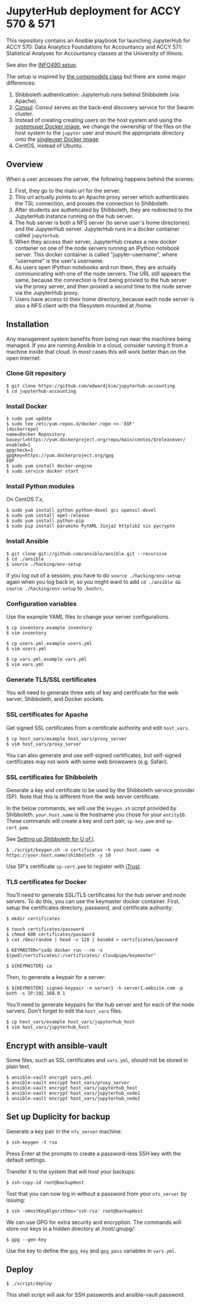 # JupyterHub deployment for ACCY 570 & 571

This repository contains an Ansible playbook for launching JupyterHub for
ACCY 570: Data Analytics Foundations for Accountancy and
ACCY 571: Statistical Analyses for Accountancy
classes at the University of Illinois.

See also the [INFO490 setup](https://github.com/EdwardJKim/jupyterhub-info490).

The setup is inspired by [the compmodels class](https://github.com/compmodels/jupyterhub-deploy)
but there are some major differences:

1.  Shibboleth authentication: Jupyterhub runs behind Shibboleth (via Apache).
2.  [Consul](https://www.consul.io/): Consul serves as the back-end discovery service
    for the Swarm cluster.
3.  Instead of creating creating users on the host system and using the
    [systemuser Docker image](https://github.com/jupyter/dockerspawner/tree/master/systemuser),
    we change the ownership of the files on the host system to the `jupyter` user and mount
    the appropriate directory onto the
    [singleuser Docker image](https://github.com/jupyter/dockerspawner/tree/master/singleuser).
4.  CentOS, instead of Ubuntu.

## Overview

When a user accesses the server, the following happens behind the scenes:

1.  First, they go to the main url for the server.
2.  This url actually points to an Apache proxy server which authenticates the TSL connection,
    and proxies the connection to Shibboleth.
3.  After students are autheticated by Shibboleth, they are redirected to the JupyterHub instance
running on the hub server. 
4.  The hub server is both a NFS server (to serve user's home directories) and the JupyterHub server.
    JupyterHub runs in a docker container called `jupyterhub`.
5.  When they access their server, JupyterHub creates a new docker container on one of the node servers
    running an IPython notebook server.
    This docker container is called "jupyter-username", where "username" is the user's username.
6.  As users open IPython notebooks and run them, they are actually communicating
    with one of the node servers.
    The URL still appears the same, because the connection is first being proxied to the hub server
    via the proxy server, and then proxied a second time to the node server via the JupyterHub proxy.
7.  Users have access to their home directory, because each node server is also a NFS client
    with the filesystem mounted at /home.

## Installation

Any management system benefits from being run near the machines being managed.
If you are running Ansible in a cloud, consider running it from a machine inside that cloud.
In most cases this will work better than on the open Internet.

### Clone Git repository

```shell
$ git clone https://github.com/edwardjkim/jupyterhub-accounting
$ cd jupyterhub-accounting
```

### Install Docker

```shell
$ sudo yum update
$ sudo tee /etc/yum.repos.d/docker.repo <<-'EOF'
[dockerrepo]
name=Docker Repository
baseurl=https://yum.dockerproject.org/repo/main/centos/$releasever/
enabled=1
gpgcheck=1
gpgkey=https://yum.dockerproject.org/gpg
EOF
$ sudo yum install docker-engine
$ sudo service docker start
```

### Install Python modules

On CentOS 7.x,

```shell
$ sudo yum install python python-devel gcc openssl-devel
$ sudo yum install epel-release
$ sudo yum install python-pip
$ sudo pip install paramiko PyYAML Jinja2 httplib2 six pycrypto
```

### Install Ansible

```shell
$ git clone git://github.com/ansible/ansible.git --recursive
$ cd ./ansible
$ source ./hacking/env-setup
```

If you log out of a session, you have to do `source ./hacking/env-setup` again
when you log back in, so you might want to add `cd ./ansible && source ./hacking/env-setup` to
`.bashrc`.

### Configuration variables

Use the example YAML files to change your server configurations.

```shell
$ cp inventory.example inventory
$ vim inventory
```

```shell
$ cp users.yml.example users.yml
$ vim users.yml
```

```shell
$ cp vars.yml.example vars.yml
$ vim vars.yml
```

### Generate TLS/SSL certificates

You will need to generate three sets of key and certificate for the web server,
Shibboleth, and Docker sockets.

### SSL certificates for Apache

Get signed SSL certificates from a certificate authority and edit `host_vars`.

```shell
$ cp host_vars/example host_vars/proxy_server
$ vim host_vars/proxy_server
```

You can also generate and use self-signed certificates, but self-signed certificates
may not work with some web browswers (e.g. Safari).

### SSL certificates for Shibboleth

Generate a key and certificate to be used by the Shibboleth service provider (SP).
Note that this is different from the web server certificate.

In the below commands, we will use the `keygen.sh` script provided by Shibboleth.
`your.host.name` is the hostname you chose for your `entityID`.
These commands will create a key and cert pair, `sp-key.pem` and `sp-cert.pem`.

See [Setting up Shibboleth for U of I](https://answers.uillinois.edu/illinois/48459).

```shell
$ ./script/keygen.sh -o certificates -h your.host.name -e https://your.host.name/shibboleth -y 10
```

Use SP's certificate `sp-cert.pem` to register with [iTrust](https://itrust.illinois.edu/federationregistry/).

### TLS certificates for Docker

You'll need to generate SSL/TLS certificates for the hub server and node servers.
To do this, you can use the keymaster docker container.
First, setup the certificates directory, password, and certificate authority:

```shell
$ mkdir certificates

$ touch certificates/password
$ chmod 600 certificates/password
$ cat /dev/random | head -c 128 | base64 > certificates/password

$ KEYMASTER="sudo docker run --rm -v $(pwd)/certificates/:/certificates/ cloudpipe/keymaster"

$ ${KEYMASTER} ca
```

Then, to generate a keypair for a server:

```shell
$ ${KEYMASTER} signed-keypair -n server1 -h server1.website.com -p both -s IP:192.168.0.1
```

You'll need to generate keypairs for the hub server and for each of the node servers.
Don't forget to edit the `host_vars` files.

```shell
$ cp host_vars/example host_vars/jupyterhub_host
$ vim host_vars/jupyterhub_host
```
## Encrypt with ansible-vault

Some files, such as SSL certificates and `vars.yml`, should not be stored in plain text.

```shell
$ ansible-vault encrypt vars.yml
$ ansible-vault encrypt host_vars/proxy_server
$ ansible-vault encrypt host_vars/jupyterhub_host
$ ansible-vault encrypt host_vars/jupyterhub_node1
$ ansible-vault encrypt host_vars/jupyterhub_node2
```

## Set up Duplicity for backup

Generate a key pair in the `nfs_server` machine:

```shell
$ ssh-keygen -t rsa
```

Press Enter at the prompts to create a password-less SSH key with the default settings.

Transfer it to the system that will host your backups:

```shell
$ ssh-copy-id root@backupHost
```

Test that you can now log in without a password from your `nfs_server` by issuing:

```shell
$ ssh -oHostKeyAlgorithms='ssh-rsa' root@backupHost
```

We can use GPG for extra security and encryption. The commands will store our keys in a hidden directory at /root/.gnupg/:

```shell
$ gpg --gen-key
```

Use the key to define the `gpg_key` and `gpg_pass` variables in `vars.yml`.

## Deploy

```shell
$ ./script/deploy
```

This shell script will ask for SSH passwords and ansible-vault password.
